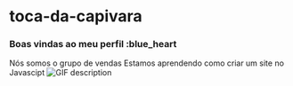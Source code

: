 # toca-da-capivara
### Boas vindas ao meu perfil :blue_heart
Nós somos o grupo de vendas
Estamos aprendendo como criar um site no Javascipt
![GIF description](https://media1.tenor.com/m/qofu9GPWMMUAAAAd/capybara-cute.gif)

